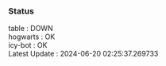 ### Status


table : DOWN  
hogwarts : OK  
icy-bot : OK  
Latest Update : 2024-06-20 02:25:37.269733
